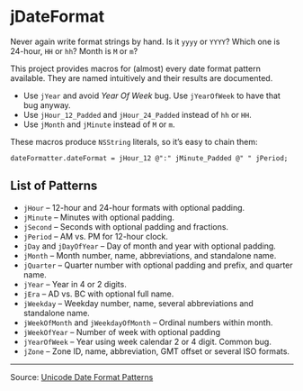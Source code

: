 jDateFormat
===========

Never again write format strings by hand. Is it `yyyy` or `YYYY`? Which one is 24-hour, `HH` or `hh`? Month is `M` or `m`?

This project provides macros for (almost) every date format pattern available. They are named intuitively and their results are documented.

- Use `jYear` and avoid _Year Of Week_ bug. Use `jYearOfWeek` to have that bug anyway.
- Use `jHour_12_Padded` and `jHour_24_Padded` instead of `hh` or `HH`.
- Use `jMonth` and `jMinute` instead of `M` or `m`.

These macros produce `NSString` literals, so it’s easy to chain them:

```objc
dateFormatter.dateFormat = jHour_12 @":" jMinute_Padded @" " jPeriod;
```

List of Patterns
----------

- `jHour` – 12-hour and 24-hour formats with optional padding.
- `jMinute` – Minutes with optional padding.
- `jSecond` – Seconds with optional padding and fractions.
- `jPeriod` – AM vs. PM for 12-hour clock.
- `jDay` and `jDayOfYear` – Day of month and year with optional padding.
- `jMonth` – Month number, name, abbreviations, and standalone name.
- `jQuarter` – Quarter number with optional padding and prefix, and quarter name.
- `jYear` – Year in 4 or 2 digits.
- `jEra` – AD vs. BC with optional full name.
- `jWeekday` – Weekday number, name, several abbreviations and standalone name.
- `jWeekOfMonth` and `jWeekdayOfMonth` – Ordinal numbers within month.
- `jWeekOfYear` – Number of week with optional padding
- `jYearOfWeek` – Year using week calendar 2 or 4 digit. Common bug.
- `jZone` – Zone ID, name, abbreviation, GMT offset or several ISO formats.

---

Source: [Unicode Date Format Patterns](http://www.unicode.org/reports/tr35/tr35-31/tr35-dates.html#Date_Format_Patterns)
